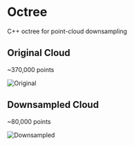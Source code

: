# Octree
C++ octree for point-cloud downsampling

## Original Cloud
~370,000 points

![Original](https://user-images.githubusercontent.com/82891010/187725809-f231ef29-e22a-4199-8997-f838f92bdd73.png)

## Downsampled Cloud
~80,000 points

![Downsampled](https://i.imgur.com/al113QK.png)
